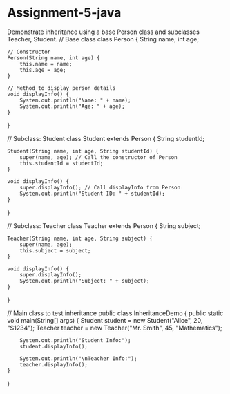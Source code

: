 # Assignment-5-java
Demonstrate inheritance using a base Person class and subclasses Teacher, Student.
// Base class
class Person {
    String name;
    int age;

    // Constructor
    Person(String name, int age) {
        this.name = name;
        this.age = age;
    }

    // Method to display person details
    void displayInfo() {
        System.out.println("Name: " + name);
        System.out.println("Age: " + age);
    }
}

// Subclass: Student
class Student extends Person {
    String studentId;

    Student(String name, int age, String studentId) {
        super(name, age); // Call the constructor of Person
        this.studentId = studentId;
    }

    void displayInfo() {
        super.displayInfo(); // Call displayInfo from Person
        System.out.println("Student ID: " + studentId);
    }
}

// Subclass: Teacher
class Teacher extends Person {
    String subject;

    Teacher(String name, int age, String subject) {
        super(name, age);
        this.subject = subject;
    }

    void displayInfo() {
        super.displayInfo();
        System.out.println("Subject: " + subject);
    }
}

// Main class to test inheritance
public class InheritanceDemo {
    public static void main(String[] args) {
        Student student = new Student("Alice", 20, "S1234");
        Teacher teacher = new Teacher("Mr. Smith", 45, "Mathematics");

        System.out.println("Student Info:");
        student.displayInfo();

        System.out.println("\nTeacher Info:");
        teacher.displayInfo();
    }
}
